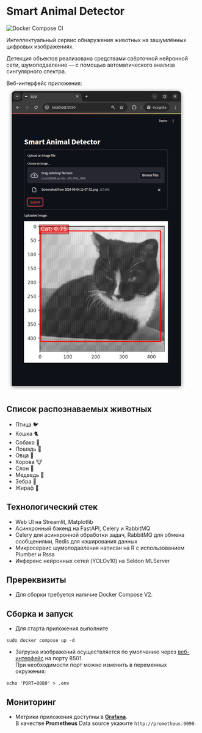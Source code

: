 # Smart Animal Detector

![Docker Compose CI](https://github.com/mekhnin/smart-detector/actions/workflows/compose.yml/badge.svg)

Интеллектуальный сервис обнаружения животных на зашумлённых цифровых изображениях. 

Детекция объектов реализована средствами свёрточной нейронной сети,
шумоподавление — с помощью автоматического анализа сингулярного спектра.

Веб-интерфейс приложения:<br>
![noise reduction example](images/application.png "Веб-интерфейс приложения")

## Список распознаваемых животных
- Птица 🐦
- Кошка 🐈
- Собака 🐶
- Лошадь 🐴
- Овца 🐑
- Корова 🐮
- Слон 🐘
- Медведь 🐻
- Зебра 🦓
- Жираф 🦒

## Технологический стек
- Web UI на Streamlit, Matplotlib
- Асинхронный бэкенд на FastAPI, Celery и RabbitMQ
- Celery для асинхронной обработки задач, RabbitMQ для обмена сообщениями, Redis для кэширования данных
- Микросервис шумоподавления написан на R c использованием Plumber и Rssa
- Инференс нейронных сетей (YOLOv10) на Seldon MLServer

## Пререквизиты
- Для сборки требуется наличие Docker Compose V2.

## Сборка и запуск
- Для старта приложения выполните
```shell
sudo docker compose up -d
```
- Загрузка изображений осуществляется по умолчанию через [веб-интерфейс](http://localhost:8501) на порту 8501. <br>
При необходимости порт можно изменить в переменных окружения:
```shell
echo 'PORT=8080' > .env 
```

## Мониторинг
- Метрики приложения доступны в [**Grafana**](http://localhost:3000).<br>
В качестве **Prometheus** Data source укажите `http://prometheus:9090`.
